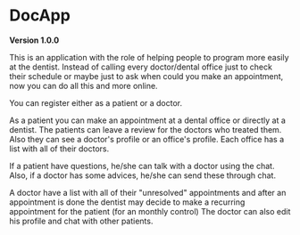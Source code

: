 # DocApp

**Version 1.0.0**

This is an application with the role of helping people to program more easily at the dentist. Instead of calling every doctor/dental office just to check their 
schedule or maybe just to ask when could you make an appointment, now you can do all this and more online.

You can register either as a patient or a doctor.

As a patient you can make an appointment at a dental office or directly at a dentist. The patients can leave a review for the doctors who treated them.
Also they can see a doctor's profile or an office's profile. Each office has a list with all of their doctors. 

If a patient have questions, he/she can talk with a doctor using the chat. Also, if a doctor has some advices, he/she can send these through chat.

A doctor have a list with all of their "unresolved" appointments and after an appointment is done the dentist may decide to make a recurring appointment for the patient (for an monthly control)
The doctor can also edit his profile and chat with other patients.
